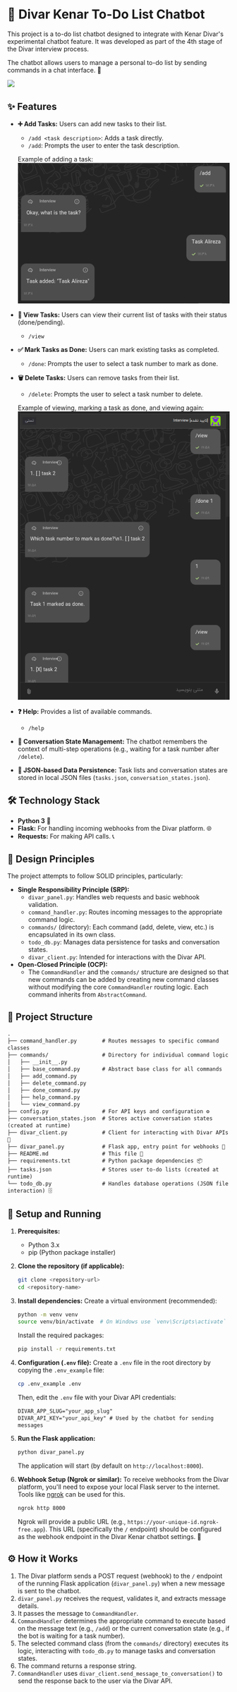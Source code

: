 # 🤖 Divar Kenar To-Do List Chatbot

This project is a to-do list chatbot designed to integrate with Kenar Divar's experimental chatbot feature. It was developed as part of the 4th stage of the Divar interview process.

The chatbot allows users to manage a personal to-do list by sending commands in a chat interface. 💬

![](https://api2.zoomit.ir/media/divar-6595223c494c1ffd7082c70a?w=1920&q=80)

## ✨ Features

*   **➕ Add Tasks:** Users can add new tasks to their list.
    *   `/add <task description>`: Adds a task directly.
    *   `/add`: Prompts the user to enter the task description.

    Example of adding a task:
    ![Adding a task example](screenshots/add_task_example.png)

*   **👀 View Tasks:** Users can view their current list of tasks with their status (done/pending).
    *   `/view`
*   **✅ Mark Tasks as Done:** Users can mark existing tasks as completed.
    *   `/done`: Prompts the user to select a task number to mark as done.
*   **🗑️ Delete Tasks:** Users can remove tasks from their list.
    *   `/delete`: Prompts the user to select a task number to delete.

    Example of viewing, marking a task as done, and viewing again:
    ![Task lifecycle example](screenshots/task_lifecycle_example.png)

*   **❓ Help:** Provides a list of available commands.
    *   `/help`
*   **🧠 Conversation State Management:** The chatbot remembers the context of multi-step operations (e.g., waiting for a task number after `/delete`).
*   **💾 JSON-based Data Persistence:** Task lists and conversation states are stored in local JSON files (`tasks.json`, `conversation_states.json`).

## 🛠️ Technology Stack

*   **Python 3** 🐍
*   **Flask:** For handling incoming webhooks from the Divar platform. 🌐
*   **Requests:** For making API calls. 📞

## 📐 Design Principles

The project attempts to follow SOLID principles, particularly:
*   **Single Responsibility Principle (SRP):**
    *   `divar_panel.py`: Handles web requests and basic webhook validation.
    *   `command_handler.py`: Routes incoming messages to the appropriate command logic.
    *   `commands/` (directory): Each command (add, delete, view, etc.) is encapsulated in its own class.
    *   `todo_db.py`: Manages data persistence for tasks and conversation states.
    *   `divar_client.py`: Intended for interactions with the Divar API.
*   **Open-Closed Principle (OCP):**
    *   The `CommandHandler` and the `commands/` structure are designed so that new commands can be added by creating new command classes without modifying the core `CommandHandler` routing logic. Each command inherits from `AbstractCommand`.

## 📁 Project Structure

```
.
├── command_handler.py        # Routes messages to specific command classes
├── commands/                 # Directory for individual command logic
│   ├── __init__.py
│   ├── base_command.py       # Abstract base class for all commands
│   ├── add_command.py
│   ├── delete_command.py
│   ├── done_command.py
│   ├── help_command.py
│   └── view_command.py
├── config.py                 # For API keys and configuration ⚙️
├── conversation_states.json  # Stores active conversation states (created at runtime)
├── divar_client.py           # Client for interacting with Divar APIs 📲
├── divar_panel.py            # Flask app, entry point for webhooks 🚀
├── README.md                 # This file 📄
├── requirements.txt          # Python package dependencies 📦
├── tasks.json                # Stores user to-do lists (created at runtime)
└── todo_db.py                # Handles database operations (JSON file interaction) 🗄️
```

## 🚀 Setup and Running

1.  **Prerequisites:**
    *   Python 3.x
    *   pip (Python package installer)

2.  **Clone the repository (if applicable):**
    ```bash
    git clone <repository-url>
    cd <repository-name>
    ```

3.  **Install dependencies:**
    Create a virtual environment (recommended):
    ```bash
    python -m venv venv
    source venv/bin/activate  # On Windows use `venv\Scripts\activate`
    ```
    Install the required packages:
    ```bash
    pip install -r requirements.txt
    ```

4.  **Configuration (`.env` file):**
    Create a `.env` file in the root directory by copying the `.env_example` file:
    ```bash
    cp .env_example .env
    ```
    Then, edit the `.env` file with your Divar API credentials:
    ```env
    DIVAR_APP_SLUG="your_app_slug"
    DIVAR_API_KEY="your_api_key" # Used by the chatbot for sending messages
    ```

5.  **Run the Flask application:**
    ```bash
    python divar_panel.py
    ```
    The application will start (by default on `http://localhost:8000`).

6.  **Webhook Setup (Ngrok or similar):**
    To receive webhooks from the Divar platform, you'll need to expose your local Flask server to the internet. Tools like [ngrok](https://ngrok.com/) can be used for this.
    ```bash
    ngrok http 8000
    ```
    Ngrok will provide a public URL (e.g., `https://your-unique-id.ngrok-free.app`). This URL (specifically the `/` endpoint) should be configured as the webhook endpoint in the Divar Kenar chatbot settings. 🔗

## ⚙️ How it Works

1.  The Divar platform sends a POST request (webhook) to the `/` endpoint of the running Flask application (`divar_panel.py`) when a new message is sent to the chatbot.
2.  `divar_panel.py` receives the request, validates it, and extracts message details.
3.  It passes the message to `CommandHandler`.
4.  `CommandHandler` determines the appropriate command to execute based on the message text (e.g., `/add`) or the current conversation state (e.g., if the bot is waiting for a task number).
5.  The selected command class (from the `commands/` directory) executes its logic, interacting with `todo_db.py` to manage tasks and conversation states.
6.  The command returns a response string.
7.  `CommandHandler` uses `divar_client.send_message_to_conversation()` to send the response back to the user via the Divar API.
